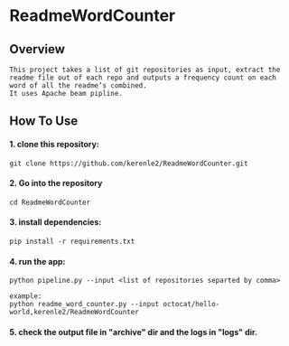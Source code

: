# ReadmeWordCounter
## Overview
    
    This project takes a list of git repositories as input, extract the readme file out of each repo and outputs a frequency count on each word of all the readme’s combined.
    It uses Apache beam pipline.
## How To Use
#### 1. clone this repository:
    git clone https://github.com/kerenle2/ReadmeWordCounter.git
#### 2. Go into the repository
    cd ReadmeWordCounter
#### 3. install dependencies:
    pip install -r requirements.txt
#### 4. run the app:
    python pipeline.py --input <list of repositories separted by comma>
    
    example:
    python readme_word_counter.py --input octocat/hello-world,kerenle2/ReadmeWordCounter
    
#### 5. check the output file in "archive" dir and the logs in "logs" dir.
    
